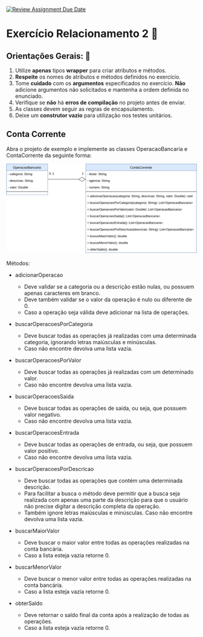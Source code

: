 [![Review Assignment Due Date](https://classroom.github.com/assets/deadline-readme-button-22041afd0340ce965d47ae6ef1cefeee28c7c493a6346c4f15d667ab976d596c.svg)](https://classroom.github.com/a/GODx5FkT)
# Exercício Relacionamento 2 📎

## Orientações Gerais: 🚨
1. Utilize **apenas** tipos **wrapper** para criar atributos e métodos.
2. **Respeite** os nomes de atributos e métodos definidos no exercício.
3. Tome **cuidado** com os **argumentos** especificados no exercício.
   **Não** adicione argumentos não solicitados e mantenha a ordem definida no enunciado.
4. Verifique se **não** há **erros de compilação** no projeto antes de enviar.
5. As classes devem seguir as regras de encapsulamento.
6. Deixe um **construtor vazio** para utilização nos testes unitários.

## Conta Corrente 

Abra o projeto de exemplo e implemente as classes OperacaoBancaria e ContaCorrente da
seguinte forma:

![diagrama.png](diagrama.png)

Métodos:

* adicionarOperacao
  * Deve validar se a categoria ou a descrição estão nulas, ou possuem apenas caracteres em branco. 
  * Deve também validar se o valor da operação é nulo ou diferente de 0.
  * Caso a operação seja válida deve adicionar na lista de operações.


* buscarOperacoesPorCategoria 
  * Deve buscar todas as operações já realizadas com uma determinada categoria, ignorando letras maiúsculas e minúsculas.
  * Caso não encontre devolva uma lista vazia.


* buscarOperacoesPorValor
  * Deve buscar todas as operações já realizadas com um determinado valor. 
  * Caso não encontre devolva uma lista vazia.


* buscarOperacoesSaida 
  * Deve buscar todas as operações de saída, ou seja, que possuem valor negativo.
  * Caso não encontre devolva uma lista vazia.


* buscarOperacoesEntrada
  * Deve buscar todas as operações de entrada, ou seja, que possuem valor positivo.
  * Caso não encontre devolva uma lista vazia.


* buscarOperacoesPorDescricao
  * Deve buscar todas as operações que contém uma determinada descrição.
  * Para facilitar a busca o método deve permitir que a busca seja realizada com apenas uma parte da descrição para que o usuário não precise digitar a
    descrição completa da operação.
  * Também ignore letras maiúsculas e minúsculas. Caso não encontre devolva uma lista vazia.


* buscarMaiorValor
  * Deve buscar o maior valor entre todas as operações realizadas na conta bancária. 
  * Caso a lista esteja vazia retorne 0.
  
    
* buscarMenorValor 
  * Deve buscar o menor valor entre todas as operações realizadas na conta bancária. 
  * Caso a lista esteja vazia retorne 0.


* obterSaldo
  * Deve retornar o saldo final da conta após a realização de todas as operações.
  * Caso a lista esteja vazia retorne 0.
